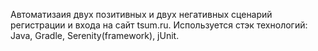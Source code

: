 Автоматизаия двух позитивных и двух негативных сценарий регистрации и входа на сайт tsum.ru. 
Используется стэк технологий: Java, Gradle, Serenity(framework), jUnit.
